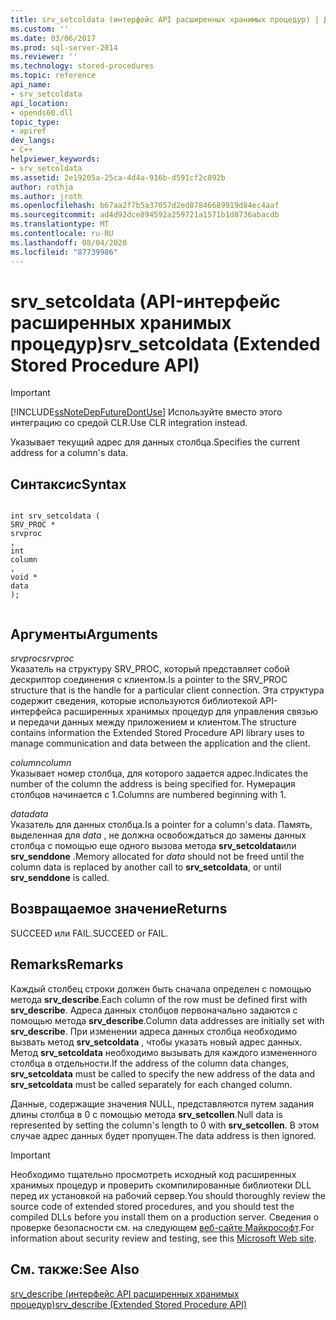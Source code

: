 ```yaml
---
title: srv_setcoldata (интерфейс API расширенных хранимых процедур) | Документы Майкрософт
ms.custom: ''
ms.date: 03/06/2017
ms.prod: sql-server-2014
ms.reviewer: ''
ms.technology: stored-procedures
ms.topic: reference
api_name:
- srv_setcoldata
api_location:
- opends60.dll
topic_type:
- apiref
dev_langs:
- C++
helpviewer_keywords:
- srv_setcoldata
ms.assetid: 2e19205a-25ca-4d4a-916b-d591cf2c892b
author: rothja
ms.author: jroth
ms.openlocfilehash: b67aa2f7b5a37057d2ed87846689919d84ec4aaf
ms.sourcegitcommit: ad4d92dce894592a259721a1571b1d8736abacdb
ms.translationtype: MT
ms.contentlocale: ru-RU
ms.lasthandoff: 08/04/2020
ms.locfileid: "87739986"
---
```

# <a name="srv_setcoldata-extended-stored-procedure-api"></a><span data-ttu-id="0e3da-102">srv_setcoldata (API-интерфейс расширенных хранимых процедур)</span><span class="sxs-lookup"><span data-stu-id="0e3da-102">srv_setcoldata (Extended Stored Procedure API)</span></span>
    
> [!IMPORTANT]  
>  [!INCLUDE[ssNoteDepFutureDontUse](../../includes/ssnotedepfuturedontuse-md.md)] <span data-ttu-id="0e3da-103">Используйте вместо этого интеграцию со средой CLR.</span><span class="sxs-lookup"><span data-stu-id="0e3da-103">Use CLR integration instead.</span></span>  
  
 <span data-ttu-id="0e3da-104">Указывает текущий адрес для данных столбца.</span><span class="sxs-lookup"><span data-stu-id="0e3da-104">Specifies the current address for a column's data.</span></span>  
  
## <a name="syntax"></a><span data-ttu-id="0e3da-105">Синтаксис</span><span class="sxs-lookup"><span data-stu-id="0e3da-105">Syntax</span></span>  
  
```  
  
int srv_setcoldata (  
SRV_PROC *  
srvproc  
,  
int   
column  
,  
void *  
data   
);  
  
```  
  
## <a name="arguments"></a><span data-ttu-id="0e3da-106">Аргументы</span><span class="sxs-lookup"><span data-stu-id="0e3da-106">Arguments</span></span>  
 <span data-ttu-id="0e3da-107">*srvproc*</span><span class="sxs-lookup"><span data-stu-id="0e3da-107">*srvproc*</span></span>  
 <span data-ttu-id="0e3da-108">Указатель на структуру SRV_PROC, который представляет собой дескриптор соединения с клиентом.</span><span class="sxs-lookup"><span data-stu-id="0e3da-108">Is a pointer to the SRV_PROC structure that is the handle for a particular client connection.</span></span> <span data-ttu-id="0e3da-109">Эта структура содержит сведения, которые используются библиотекой API-интерфейса расширенных хранимых процедур для управления связью и передачи данных между приложением и клиентом.</span><span class="sxs-lookup"><span data-stu-id="0e3da-109">The structure contains information the Extended Stored Procedure API library uses to manage communication and data between the application and the client.</span></span>  
  
 <span data-ttu-id="0e3da-110">*column*</span><span class="sxs-lookup"><span data-stu-id="0e3da-110">*column*</span></span>  
 <span data-ttu-id="0e3da-111">Указывает номер столбца, для которого задается адрес.</span><span class="sxs-lookup"><span data-stu-id="0e3da-111">Indicates the number of the column the address is being specified for.</span></span> <span data-ttu-id="0e3da-112">Нумерация столбцов начинается с 1.</span><span class="sxs-lookup"><span data-stu-id="0e3da-112">Columns are numbered beginning with 1.</span></span>  
  
 <span data-ttu-id="0e3da-113">*data*</span><span class="sxs-lookup"><span data-stu-id="0e3da-113">*data*</span></span>  
 <span data-ttu-id="0e3da-114">Указатель для данных столбца.</span><span class="sxs-lookup"><span data-stu-id="0e3da-114">Is a pointer for a column's data.</span></span> <span data-ttu-id="0e3da-115">Память, выделенная для *data* , не должна освобождаться до замены данных столбца с помощью еще одного вызова метода **srv_setcoldata**или **srv_senddone** .</span><span class="sxs-lookup"><span data-stu-id="0e3da-115">Memory allocated for *data* should not be freed until the column data is replaced by another call to **srv_setcoldata**, or until **srv_senddone** is called.</span></span>  
  
## <a name="returns"></a><span data-ttu-id="0e3da-116">Возвращаемое значение</span><span class="sxs-lookup"><span data-stu-id="0e3da-116">Returns</span></span>  
 <span data-ttu-id="0e3da-117">SUCCEED или FAIL.</span><span class="sxs-lookup"><span data-stu-id="0e3da-117">SUCCEED or FAIL.</span></span>  
  
## <a name="remarks"></a><span data-ttu-id="0e3da-118">Remarks</span><span class="sxs-lookup"><span data-stu-id="0e3da-118">Remarks</span></span>  
 <span data-ttu-id="0e3da-119">Каждый столбец строки должен быть сначала определен с помощью метода **srv_describe**.</span><span class="sxs-lookup"><span data-stu-id="0e3da-119">Each column of the row must be defined first with **srv_describe**.</span></span> <span data-ttu-id="0e3da-120">Адреса данных столбцов первоначально задаются с помощью метода **srv_describe**.</span><span class="sxs-lookup"><span data-stu-id="0e3da-120">Column data addresses are initially set with **srv_describe**.</span></span> <span data-ttu-id="0e3da-121">При изменении адреса данных столбца необходимо вызвать метод **srv_setcoldata** , чтобы указать новый адрес данных. Метод **srv_setcoldata** необходимо вызывать для каждого измененного столбца в отдельности.</span><span class="sxs-lookup"><span data-stu-id="0e3da-121">If the address of the column data changes, **srv_setcoldata** must be called to specify the new address of the data and **srv_setcoldata** must be called separately for each changed column.</span></span>  
  
 <span data-ttu-id="0e3da-122">Данные, содержащие значения NULL, представляются путем задания длины столбца в 0 с помощью метода **srv_setcollen**.</span><span class="sxs-lookup"><span data-stu-id="0e3da-122">Null data is represented by setting the column's length to 0 with **srv_setcollen**.</span></span> <span data-ttu-id="0e3da-123">В этом случае адрес данных будет пропущен.</span><span class="sxs-lookup"><span data-stu-id="0e3da-123">The data address is then ignored.</span></span>  
  
> [!IMPORTANT]  
>  <span data-ttu-id="0e3da-124">Необходимо тщательно просмотреть исходный код расширенных хранимых процедур и проверить скомпилированные библиотеки DLL перед их установкой на рабочий сервер.</span><span class="sxs-lookup"><span data-stu-id="0e3da-124">You should thoroughly review the source code of extended stored procedures, and you should test the compiled DLLs before you install them on a production server.</span></span> <span data-ttu-id="0e3da-125">Сведения о проверке безопасности см. на следующем [веб-сайте Майкрософт](https://go.microsoft.com/fwlink/?LinkID=54761&amp;clcid=0x409https://msdn.microsoft.com/security/).</span><span class="sxs-lookup"><span data-stu-id="0e3da-125">For information about security review and testing, see this [Microsoft Web site](https://go.microsoft.com/fwlink/?LinkID=54761&amp;clcid=0x409https://msdn.microsoft.com/security/).</span></span>  
  
## <a name="see-also"></a><span data-ttu-id="0e3da-126">См. также:</span><span class="sxs-lookup"><span data-stu-id="0e3da-126">See Also</span></span>  
 [<span data-ttu-id="0e3da-127">srv_describe (интерфейс API расширенных хранимых процедур)</span><span class="sxs-lookup"><span data-stu-id="0e3da-127">srv_describe &#40;Extended Stored Procedure API&#41;</span></span>](srv-describe-extended-stored-procedure-api.md)  
  
  

